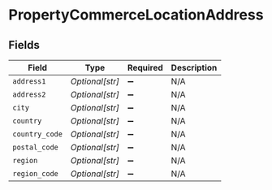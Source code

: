# PropertyCommerceLocationAddress


## Fields

| Field              | Type               | Required           | Description        |
| ------------------ | ------------------ | ------------------ | ------------------ |
| `address1`         | *Optional[str]*    | :heavy_minus_sign: | N/A                |
| `address2`         | *Optional[str]*    | :heavy_minus_sign: | N/A                |
| `city`             | *Optional[str]*    | :heavy_minus_sign: | N/A                |
| `country`          | *Optional[str]*    | :heavy_minus_sign: | N/A                |
| `country_code`     | *Optional[str]*    | :heavy_minus_sign: | N/A                |
| `postal_code`      | *Optional[str]*    | :heavy_minus_sign: | N/A                |
| `region`           | *Optional[str]*    | :heavy_minus_sign: | N/A                |
| `region_code`      | *Optional[str]*    | :heavy_minus_sign: | N/A                |